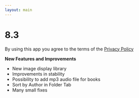 ```yaml
---
layout: main
---
```


# 8.3

By using this app you agree to the terms of the [Privacy Policy](/wiki/PrivacyPolicy/)

**New Features and Improvements**

* New image display library
* Improvements in stability
* Possibility to add mp3 audio file for books
* Sort by Author in Folder Tab
* Many small fixes